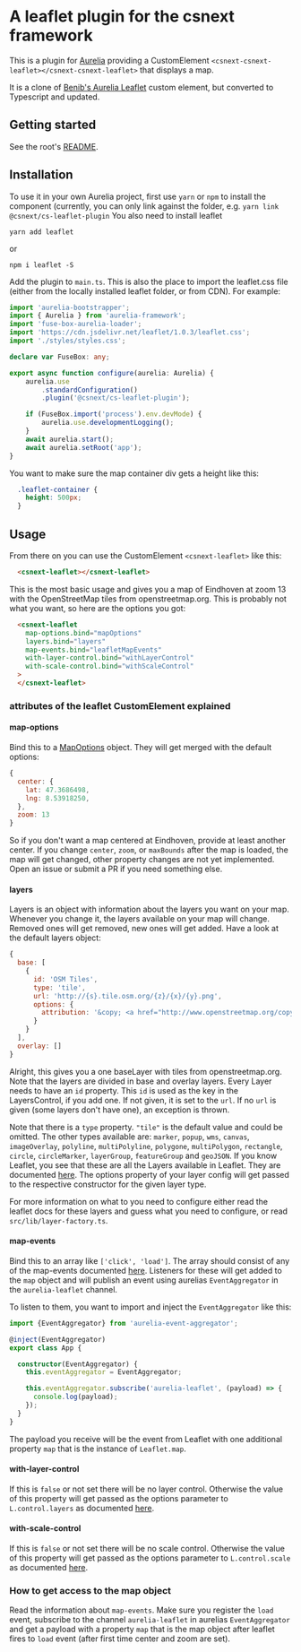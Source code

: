 # A leaflet plugin for the csnext framework

This is a plugin for [Aurelia](http://aurelia.io/) providing a CustomElement `<csnext-csnext-leaflet></csnext-csnext-leaflet>` that displays a map.

It is a clone of [Benib's Aurelia Leaflet](https://github.com/benib/aurelia-leaflet) custom element, but converted to Typescript and updated.

## Getting started
See the root's [README](../../README.md).

## Installation

To use it in your own Aurelia project, first use `yarn` or `npm` to install the component (currently, you can only link against the folder, e.g. `yarn link @csnext/cs-leaflet-plugin`
You also need to install leaflet
```console
yarn add leaflet
```
or
```console
npm i leaflet -S
```
Add the plugin to `main.ts`. This is also the place to import the leaflet.css file (either from the locally installed leaflet folder, or from CDN). For example:

```ts
import 'aurelia-bootstrapper';
import { Aurelia } from 'aurelia-framework';
import 'fuse-box-aurelia-loader';
import 'https://cdn.jsdelivr.net/leaflet/1.0.3/leaflet.css';
import './styles/styles.css';

declare var FuseBox: any;

export async function configure(aurelia: Aurelia) {
    aurelia.use
        .standardConfiguration()
        .plugin('@csnext/cs-leaflet-plugin');

    if (FuseBox.import('process').env.devMode) {
        aurelia.use.developmentLogging();
    }
    await aurelia.start();
    await aurelia.setRoot('app');
}
```

You want to make sure the map container div gets a height like this:
```css
  .leaflet-container {
    height: 500px;
  }
```

## Usage

From there on you can use the CustomElement `<csnext-leaflet>` like this:

```html
  <csnext-leaflet></csnext-leaflet>
```
This is the most basic usage and gives you a map of Eindhoven at zoom 13 with the OpenStreetMap tiles from openstreetmap.org. This is probably not what you want, so here are the options you got:

```html
  <csnext-leaflet
    map-options.bind="mapOptions"
    layers.bind="layers"
    map-events.bind="leafletMapEvents"
    with-layer-control.bind="withLayerControl"
    with-scale-control.bind="withScaleControl"
  >
  </csnext-leaflet>
```

### attributes of the leaflet CustomElement explained

#### map-options
Bind this to a [MapOptions](http://leafletjs.com/reference.html#map-options) object. They will get merged with the default options:
```js
{
  center: {
    lat: 47.3686498,
    lng: 8.53918250,
  },
  zoom: 13
}
```
So if you don't want a map centered at Eindhoven, provide at least another center. If you change `center`, `zoom`, or `maxBounds` after the map is loaded, the map will get changed, other property changes are not yet implemented. Open an issue or submit a PR if you need something else.

#### layers
Layers is an object with information about the layers you want on your map. Whenever you change it, the layers available on your map will change. Removed ones will get removed, new ones will get added. Have a look at the default layers object:
```js
{
  base: [
    {
      id: 'OSM Tiles',
      type: 'tile',
      url: 'http://{s}.tile.osm.org/{z}/{x}/{y}.png',
      options: {
        attribution: '&copy; <a href="http://www.openstreetmap.org/copyright">OpenStreetMap</a> contributors'
      }
    }
  ],
  overlay: []
}
```
Alright, this gives you a one baseLayer with tiles from openstreetmap.org. Note that the layers are divided in base and overlay layers. Every Layer needs to have an `id` property. This `id` is used as the key in the LayersControl, if you add one. If not given, it is set to the `url`. If no `url` is given (some layers don't have one), an exception is thrown.

Note that there is a `type` property. `"tile"` is the default value and could be omitted. The other types available are: `marker`, `popup`, `wms`, `canvas`, `imageOverlay`, `polyline`, `multiPolyline`, `polygone`, `multiPolygon`, `rectangle`, `circle`, `circleMarker`, `layerGroup`, `featureGroup` and `geoJSON`. If you know Leaflet, you see that these are all the Layers available in Leaflet. They are documented [here](http://leafletjs.com/reference.html). The options property of your layer config will get passed to the respective constructor for the given layer type.

For more information on what to you need to configure either read the leaflet docs for these layers and guess what you need to configure, or read `src/lib/layer-factory.ts`.

#### map-events
Bind this to an array like `['click', 'load']`. The array should consist of any of the map-events documented [here](http://leafletjs.com/reference.html#map-events). Listeners for these will get added to the `map` object and will publish an event using aurelias `EventAggregator` in the `aurelia-leaflet` channel.

To listen to them, you want to import and inject the `EventAggregator` like this:
```ts
import {EventAggregator} from 'aurelia-event-aggregator';

@inject(EventAggregator)
export class App {

  constructor(EventAggregator) {
    this.eventAggregator = EventAggregator;

    this.eventAggregator.subscribe('aurelia-leaflet', (payload) => {
      console.log(payload);
    });
  }
}
```
The payload you receive will be the event from Leaflet with one additional property `map` that is the instance of `Leaflet.map`.

#### with-layer-control
If this is `false` or not set there will be no layer control. Otherwise the value of this property will get passed as the options parameter to `L.control.layers` as documented [here](http://leafletjs.com/reference.html#control-layers).

#### with-scale-control
If this is `false` or not set there will be no scale control. Otherwise the value of this property will get passed as the options parameter to `L.control.scale` as documented [here](http://leafletjs.com/reference.html#control-scale).

### How to get access to the map object
Read the information about `map-events`. Make sure you register the `load` event, subscribe to the channel `aurelia-leaflet` in aurelias `EventAggregator` and get a payload with a property `map` that is the map object after leaflet fires to `load` event (after first time center and zoom are set).
